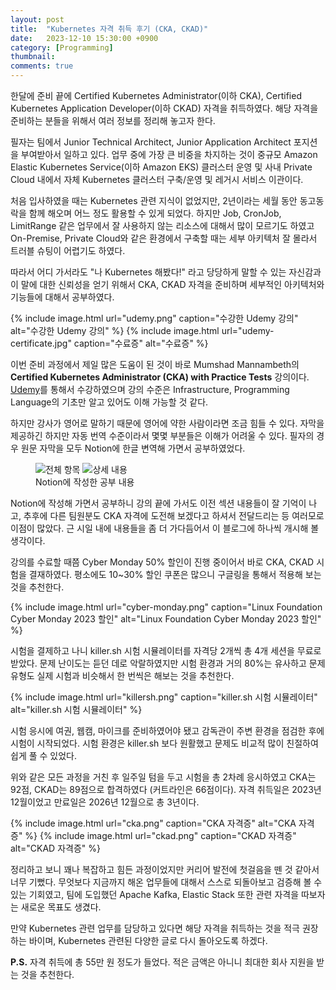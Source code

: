 ```yaml
---
layout: post
title:  "Kubernetes 자격 취득 후기 (CKA, CKAD)"
date:   2023-12-10 15:30:00 +0900
category: [Programming]
thumbnail: 
comments: true
---
```

<span class="caps-en">한</span>달에 준비 끝에 Certified Kubernetes Administrator(이하 CKA), Certified Kubernetes Application Developer(이하 CKAD) 자격을 취득하였다. 해당 자격을 준비하는 분들을 위해서 여러 정보를 정리해 놓고자 한다.

필자는 팀에서 Junior Technical Architect, Junior Application Architect 포지션을 부여받아서 일하고 있다. 업무 중에 가장 큰 비중을 차지하는 것이 중규모 Amazon Elastic Kubernetes Service(이하 Amazon EKS) 클러스터 운영 및 사내 Private Cloud 내에서 자체 Kubernetes 클러스터 구축/운영 및 레거시 서비스 이관이다.

처음 입사하였을 때는 Kubernetes 관련 지식이 없었지만, 2년이라는 세월 동안 동고동락을 함께 해오며 어느 정도 활용할 수 있게 되었다. 하지만 Job, CronJob, LimitRange 같은 업무에서 잘 사용하지 않는 리소스에 대해서 많이 모르기도 하였고 On-Premise, Private Cloud와 같은 환경에서 구축할 때는 세부 아키텍처 잘 몰라서 트러블 슈팅이 어렵기도 하였다.

따라서 어디 가서라도 "나 Kubernetes 해봤다!" 라고 당당하게 말할 수 있는 자신감과 이 말에 대한 신뢰성을 얻기 위해서 CKA, CKAD 자격을 준비하며 세부적인 아키텍처와 기능들에 대해서 공부하였다.

{% include image.html url="udemy.png" caption="수강한 Udemy 강의" alt="수강한 Udemy 강의" %}
{% include image.html url="udemy-certificate.jpg" caption="수료증" alt="수료증" %}

이번 준비 과정에서 제일 많은 도움이 된 것이 바로 Mumshad Mannambeth의 **Certified Kubernetes Administrator (CKA) with Practice Tests** 강의이다. [Udemy][Udemy]를 통해서 수강하였으며 강의 수준은 Infrastructure, Programming Language의 기초만 알고 있어도 이해 가능할 것 같다.

하지만 강사가 영어로 말하기 때문에 영어에 약한 사람이라면 조금 힘들 수 있다. 자막을 제공하긴 하지만 자동 번역 수준이라서 몇몇 부분들은 이해가 어려울 수 있다. 필자의 경우 원문 자막을 모두 Notion에 한글 변역해 가면서 공부하였었다.

<figure class="article-image" markdown="0">
	<img src="{{ include.url | prepend: base_url }}/notion-1.png" alt="전체 항목">
	<img src="{{ include.url | prepend: base_url }}/notion-2.png" alt="상세 내용">
	<figcaption>Notion에 작성한 공부 내용</figcaption>
</figure>

Notion에 작성해 가면서 공부하니 강의 끝에 가서도 이전 섹션 내용들이 잘 기억이 나고, 추후에 다른 팀원분도 CKA 자격에 도전해 보겠다고 하셔서 전달드리는 등 여러모로 이점이 많았다. 근 시일 내에 내용들을 좀 더 가다듬어서 이 블로그에 하나씩 개시해 볼 생각이다.

강의를 수료할 때쯤 Cyber Monday 50% 할인이 진행 중이어서 바로 CKA, CKAD 시험을 결재하였다. 평소에도 10~30% 할인 쿠폰은 많으니 구글링을 통해서 적용해 보는 것을 추천한다.

{% include image.html url="cyber-monday.png" caption="Linux Foundation Cyber Monday 2023 할인" alt="Linux Foundation Cyber Monday 2023 할인" %}

시험을 결제하고 나니 killer.sh 시험 시뮬레이터를 자격당 2개씩 총 4개 세션을 무료로 받았다. 문제 난이도는 듣던 데로 악랄하였지만 시험 환경과 거의 80%는 유사하고 문제 유형도 실제 시험과 비슷해서 한 번씩은 해보는 것을 추천한다.

{% include image.html url="killersh.png" caption="killer.sh 시험 시뮬레이터" alt="killer.sh 시험 시뮬레이터" %}

시험 응시에 여권, 웹캠, 마이크를 준비하였어야 됐고 감독관이 주변 환경을 점검한 후에 시험이 시작되었다. 시험 환경은 killer.sh 보다 원활했고 문제도 비교적 많이 친절하여 쉽게 풀 수 있었다.

위와 같은 모든 과정을 거친 후 일주일 텀을 두고 시험을 총 2차례 응시하였고 CKA는 92점, CKAD는 89점으로 합격하였다 (커트라인은 66점이다). 자격 취득일은 2023년 12월이었고 만료일은 2026년 12월으로 총 3년이다.

{% include image.html url="cka.png" caption="CKA 자격증" alt="CKA 자격증" %}
{% include image.html url="ckad.png" caption="CKAD 자격증" alt="CKAD 자격증" %}

정리하고 보니 꽤나 복잡하고 힘든 과정이었지만 커리어 발전에 첫걸음을 뗀 것 같아서 너무 기뻤다. 무엇보다 지금까지 해온 업무들에 대해서 스스로 되돌아보고 검증해 볼 수 있는 기회였고, 팀에 도입했던 Apache Kafka, Elastic Stack 또한 관련 자격을 따보자는 새로운 목표도 생겼다.

만약 Kubernetes 관련 업무를 담당하고 있다면 해당 자격을 취득하는 것을 적극 권장하는 바이며, Kubernetes 관련된 다양한 글로 다시 돌아오도록 하겠다.

**P.S.** 자격 취득에 총 55만 원 정도가 들었다. 적은 금액은 아니니 최대한 회사 지원을 받는 것을 추천한다.

[Udemy]: https://www.udemy.com/course/certified-kubernetes-administrator-with-practice-tests/